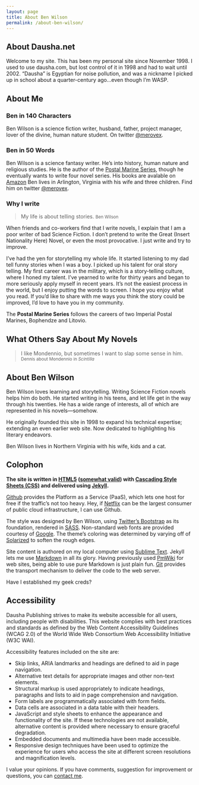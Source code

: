 ```yaml
---
layout: page
title: About Ben Wilson
permalink: /about-ben-wilson/
---
```


<h2 id="about-daushanet">About Dausha.net</h2>

<p>Welcome to my site. This has been my personal site since November 1998. I used to use dausha.com, but lost control of it in 1998 and had to wait until 2002. “Dausha” is Egyptian for noise pollution, and was a nickname I picked up in school about a quarter-century ago…even though I’m WASP.</p>

<h2 id="about-me">About Me</h2>

<h3 id="ben-in-140-characters">Ben in 140 Characters</h3>

<p>Ben Wilson is a science fiction writer, husband, father, project manager, lover of the divine, human nature student. On twitter <a href="https://twitter.com/merovex">@merovex</a>.</p>

<h3 id="ben-in-50-words">Ben in 50 Words</h3>

<p>Ben Wilson is a science fantasy writer. He’s into history, human nature and religious studies. He is the author of the <a href="/postal-marine-series">Postal Marine Series</a>, though he eventually wants to write four novel series. His books are avalable on <a href="http://www.amazon.com/Ben-Wilson/e/B001JSB9SY">Amazon</a>
Ben lives in Arlington, Virginia with his wife and three children. Find him on twitter <a href="https://twitter.com/merovex">@merovex</a>.</p>

<h3 id="why-i-write">Why I write</h3>

<blockquote>
  My life is about telling stories.
  <small>Ben Wilson</small>
</blockquote>

<p>When friends and co-workers find that I write novels, I explain that I am a poor writer of bad Science Fiction. I don’t pretend to write the Great (Insert Nationality Here) Novel, or even the most provocative. I just write and try to improve.</p>

<p>I’ve had the yen for storytelling my whole life. It started listening to my dad tell funny stories when I was a boy. I picked up his talent for oral story telling. My first career was in the military, which is a story-telling culture, where I honed my talent. I’ve yearned to write for thirty years and began to more seriously apply myself in recent years. It’s not the easiest process in the world, but I enjoy putting the words to screen. I hope you enjoy what you read. If you’d like to share with me ways you think the story could be improved, I’d love to have you in my community.</p>

<p>The <strong>Postal Marine Series</strong> follows the careers of two Imperial Postal Marines, Bophendze and Litovio.</p>

<h2 id="what-others-say-about-my-novels">What Others Say About My Novels</h2>

<blockquote>
  I like Mondennio, but sometimes I want to slap some sense in him.
  <small>Dennis about Mondennio in <em>Scintilla</em></small>
</blockquote>

<h2 id="about-ben-wilson">About Ben Wilson</h2>

<p>Ben Wilson loves learning and storytelling. Writing Science Fiction novels helps him do both. He started writing in his teens, and let life get in the way through his twenties. He has a wide range of interests, all of which are represented in his novels—somehow.</p>

<p>He originally founded this site in 1998 to expand his technical expertise; extending an even earlier web site. Now dedicated to highlighting his literary endeavors.</p>

<p>Ben Wilson lives in Northern Virginia with his wife, kids and a cat.</p>

<h2 id="colophon">Colophon</h2>

<p><strong>The site is written in <a href="http://en.wikipedia.org/wiki/HTML5">HTML5</a> (<a href="http://html5.validator.nu/?doc=http%3A%2F%dausha.net">somewhat valid</a>) with <a href="http://en.wikipedia.org/wiki/Css">Cascading Style Sheets (CSS)</a> and delivered using <a href="http://jekyllrb.com/">Jekyll</a>.</strong></p>

<p><a href="http://github.com">Github</a> provides the Platform as a Service (PaaS), which lets one host for free if the traffic’s not too heavy. Hey, if <a href="http://netflix.com">Netflix</a> can be the largest consumer of public cloud infrastructure, I can use Github.</p>

<p>The style was designed by Ben Wilson, using <a href="http://twitter.github.com/bootstrap/">Twitter’s Bootstrap</a> as its foundation, rendered in <a href="http://sass-lang.com/">SASS</a>. Non-standard web fonts are provided courtesy of <a href="http://www.google.com/webfonts">Google</a>. The theme’s coloring was determined by varying off of <a href="http://ethanschoonover.com/solarized">Solarized</a> to soften the rough edges.</p>

<p>Site content is authored on my local computer using <a href="http://www.sublimetext.com/">Sublime Text</a>. Jekyll lets me use <a href="http://daringfireball.net/projects/markdown/">Markdown</a> in all its glory. Having previously used <a href="http://pmwiki.org/">PmWiki</a> for web sites, being able to use pure Markdown is just plain fun. <a href="http://git-scm.com/">Git</a> provides the transport mechanism to deliver the code to the web server.</p>

<p>Have I established my geek creds?</p>

<h2 id="accessibility">Accessibility</h2>

<p>Dausha Publishing strives to make its website accessible for all users, including people with disabilities. This website complies with best practices and standards as defined by the Web Content Accessibility Guidelines (WCAG 2.0) of the World Wide Web Consortium Web Accessibility Initiative (W3C WAI).</p>

<p>Accessibility features included on the site are:</p>

<ul>
  <li>Skip links, ARIA landmarks and headings are defined to aid in page navigation.</li>
  <li>Alternative text details for appropriate images and other non-text elements.</li>
  <li>Structural markup is used appropriately to indicate headings, paragraphs and lists to aid in page comprehension and navigation.</li>
  <li>Form labels are programmatically associated with form fields.</li>
  <li>Data cells are associated in a data table with their headers.</li>
  <li>JavaScript and style sheets to enhance the appearance and functionality of the site. If these technologies are not available, alternative content is provided where necessary to ensure graceful degradation.</li>
  <li>Embedded documents and multimedia have been made accessible.</li>
  <li>Responsive design techniques have been used to optimize the experience for users who access the site at different screen resolutions and magnification levels.</li>
</ul>

<p>I value your opinions. If you have comments, suggestion for improvement or questions, you can <a href='http://on.fb.me/1M3gSiz'>contact me</a>.</p>
